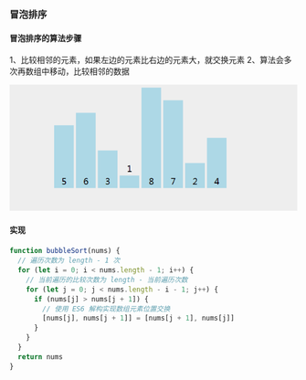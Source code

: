 ### 冒泡排序


#### 冒泡排序的算法步骤

1、比较相邻的元素，如果左边的元素比右边的元素大，就交换元素
2、算法会多次再数组中移动，比较相邻的数据


![](../static/bubbleSort.gif?raw=true)

#### 实现

```js
function bubbleSort(nums) {
  // 遍历次数为 length - 1 次
  for (let i = 0; i < nums.length - 1; i++) {
    // 当前遍历的比较次数为 length - 当前遍历次数
    for (let j = 0; j < nums.length - i - 1; j++) {
      if (nums[j] > nums[j + 1]) {
        // 使用 ES6 解构实现数组元素位置交换
        [nums[j], nums[j + 1]] = [nums[j + 1], nums[j]]
      }
    }
  }
  return nums
}
```

